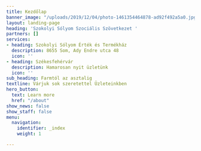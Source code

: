 ```yaml
---
title: Kezdőlap
banner_image: "/uploads/2019/12/04/photo-1461354464878-ad92f492a5a0.jpg"
layout: landing-page
heading: 'Szokolyi Sólyom Szociális Szövetkezet '
partners: []
services:
- heading: Szokolyi Sólyom Érték és Termékház
  description: 8655 Som, Ady Endre utca 48
  icon: ''
- heading: Székesfehérvár
  description: Hamarosan nyit üzletünk
  icon: ''
sub_heading: Farmtól az asztalig
textline: Várjuk sok szeretettel Üzleteinkben
hero_button:
  text: Learn more
  href: "/about"
show_news: false
show_staff: false
menu:
  navigation:
    identifier: _index
    weight: 1

---
```

